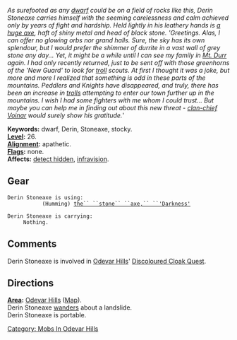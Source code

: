 *As surefooted as any [dwarf](Dwarves "wikilink") could be on a field of
rocks like this, Derin Stoneaxe carries himself with the seeming
carelessness and calm achieved only by years of fight and hardship. Held
lightly in his leathery hands is [a huge
axe](Stone_Axe,_'Darkness' "wikilink"), haft of shiny metal and head of
black stone. 'Greetings. Alas, I can offer no glowing orbs nor grand
halls. Sure, the sky has its own splendour, but I would prefer the
shimmer of durrite in a vast wall of grey stone any day... Yet, it might
be a while until I can see my family in [Mt.
Durr](:Category:_Mt_Durr "wikilink") again. I had only recently
returned, just to be sent off with those greenhorns of the 'New Guard'
to look for [troll](Trolls "wikilink") scouts. At first I thought it was
a joke, but more and more I realized that something is odd in these
parts of the mountains. Peddlers and Knights have disappeared, and
truly, there has been an increase in [trolls](Trolls "wikilink")
attempting to enter our town further up in the mountains. I wish I had
some fighters with me whom I could trust... But maybe you can help me in
finding out about this new threat - [clan-chief
Voinar](Clan_Chief_Voinar "wikilink") would surely show his gratitude.*'

**Keywords:** dwarf, Derin, Stoneaxe, stocky.  
**[Level](Level "wikilink"):** 26.  
**[Alignment](Alignment "wikilink"):** apathetic.  
**[Flags](:Category:_Mob_Types "wikilink"):** none.  
**Affects:** [detect hidden](Detect_Hidden "wikilink"),
[infravision](Infravision "wikilink").  

## Gear

`Derin Stoneaxe is using:`  
<wielded>`           (Humming) `[`the`` ``stone`` ``axe,`` ``'Darkness'`](Stone_Axe,_'Darkness' "wikilink")

`Derin Stoneaxe is carrying:`  
`     Nothing.`

## Comments

Derin Stoneaxe is involved in [Odevar
Hills](:Category:_Odevar_Hills "wikilink")' [Discoloured Cloak
Quest](Discoloured_Cloak_Quest "wikilink").

## Directions

**[Area](:Category:_Areas "wikilink"):** [Odevar
Hills](:Category:_Odevar_Hills "wikilink")
([Map](Odevar_Hills_Map "wikilink")).  
Derin Stoneaxe [wanders](Wandering_Mobs "wikilink") about a landslide.  
Derin Stoneaxe is portable.  

[Category: Mobs In Odevar
Hills](Category:_Mobs_In_Odevar_Hills "wikilink")
